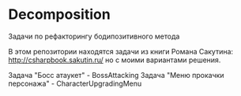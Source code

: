 # Decomposition
Задачи по рефакторингу бодипозитивного метода

В этом репозитории находятся задачи из книги Романа Сакутина: http://csharpbook.sakutin.ru/
но с моими вариантами решения.

Задача "Босс атаукет" - BossAttacking
Задача "Меню прокачки персонажа" - CharacterUpgradingMenu
